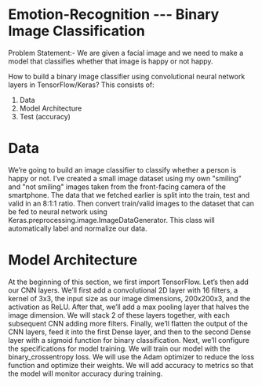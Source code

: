 # Emotion-Recognition --- Binary Image Classification

Problem Statement:- We are given a facial image and we need to make a model that classifies whether that image is happy or not happy.

How to build a binary image classifier using convolutional neural network layers in TensorFlow/Keras?
This consists of:
1) Data
2) Model Architecture
3) Test (accuracy)

# Data
We’re going to build an image classifier to classify whether a person is happy or not. I’ve created a small image dataset using my own "smiling" and "not smiling" images taken from the front-facing camera of the smartphone. The data that we fetched earlier is split into the train, test and valid in an 8:1:1 ratio. Then convert train/valid images to the dataset that can be fed to neural network using Keras.preprocessing.image.ImageDataGenerator. This class will automatically label and normalize our data. 

# Model Architecture
At the beginning of this section, we first import TensorFlow. Let’s then add our CNN layers. We’ll first add a convolutional 2D layer with 16 filters, a kernel of 3x3, the input size as our image dimensions, 200x200x3, and the activation as ReLU. After that, we’ll add a max pooling layer that halves the image dimension. We will stack 2 of these layers together, with each subsequent CNN adding more filters. Finally, we’ll flatten the output of the CNN layers, feed it into the first Dense layer, and then to the second Dense layer with a sigmoid function for binary classification. Next, we’ll configure the specifications for model training. We will train our model with the binary_crossentropy loss. We will use the Adam optimizer to reduce the loss function and optimize their weights. We will add accuracy to metrics so that the model will monitor accuracy during training.
